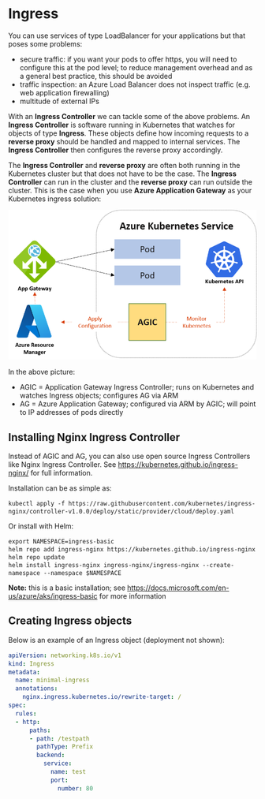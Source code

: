 # Ingress

You can use services of type LoadBalancer for your applications but that poses some problems:
- secure traffic: if you want your pods to offer https, you will need to configure this at the pod level; to reduce management overhead and as a general best practice, this should be avoided
- traffic inspection: an Azure Load Balancer does not inspect traffic (e.g. web application firewalling)
- multitude of external IPs

With an **Ingress Controller** we can tackle some of the above problems. An **Ingress Controller** is software running in Kubernetes that watches for objects of type **Ingress**. These objects define how incoming requests to a **reverse proxy** should be handled and mapped to internal services. The **Ingress Controller** then configures the reverse proxy accordingly.

The **Ingress Controller** and **reverse proxy** are often both running in the Kubernetes cluster but that does not have to be the case. The **Ingress Controller** can run in the cluster and the **reverse proxy** can run outside the cluster. This is the case when you use **Azure Application Gateway** as your Kubernetes ingress solution:

![agic](agic.png)

In the above picture:
- AGIC = Application Gateway Ingress Controller; runs on Kubernetes and watches Ingress objects; configures AG via ARM
- AG = Azure Application Gateway; configured via ARM by AGIC; will point to IP addresses of pods directly

## Installing Nginx Ingress Controller

Instead of AGIC and AG, you can also use open source Ingress Controllers like Nginx Ingress Controller. See https://kubernetes.github.io/ingress-nginx/ for full information.

Installation can be as simple as:

```
kubectl apply -f https://raw.githubusercontent.com/kubernetes/ingress-nginx/controller-v1.0.0/deploy/static/provider/cloud/deploy.yaml
```

Or install with Helm:

```
export NAMESPACE=ingress-basic
helm repo add ingress-nginx https://kubernetes.github.io/ingress-nginx
helm repo update
helm install ingress-nginx ingress-nginx/ingress-nginx --create-namespace --namespace $NAMESPACE
```

**Note:** this is a basic installation; see https://docs.microsoft.com/en-us/azure/aks/ingress-basic for more information

## Creating Ingress objects

Below is an example of an Ingress object (deployment not shown):

```yaml
apiVersion: networking.k8s.io/v1
kind: Ingress
metadata:
  name: minimal-ingress
  annotations:
    nginx.ingress.kubernetes.io/rewrite-target: /
spec:
  rules:
  - http:
      paths:
      - path: /testpath
        pathType: Prefix
        backend:
          service:
            name: test
            port:
              number: 80
```


